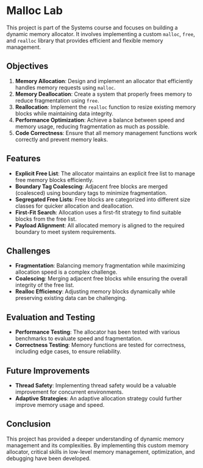 # Malloc Lab

This project is part of the Systems course and focuses on building a dynamic memory allocator. It involves implementing a custom `malloc`, `free`, and `realloc` library that provides efficient and flexible memory management.

## Objectives

1. **Memory Allocation**: Design and implement an allocator that efficiently handles memory requests using `malloc`.
2. **Memory Deallocation**: Create a system that properly frees memory to reduce fragmentation using `free`.
3. **Reallocation**: Implement the `realloc` function to resize existing memory blocks while maintaining data integrity.
4. **Performance Optimization**: Achieve a balance between speed and memory usage, reducing fragmentation as much as possible.
5. **Code Correctness**: Ensure that all memory management functions work correctly and prevent memory leaks.

## Features

- **Explicit Free List**: The allocator maintains an explicit free list to manage free memory blocks efficiently.
- **Boundary Tag Coalescing**: Adjacent free blocks are merged (coalesced) using boundary tags to minimize fragmentation.
- **Segregated Free Lists**: Free blocks are categorized into different size classes for quicker allocation and deallocation.
- **First-Fit Search**: Allocation uses a first-fit strategy to find suitable blocks from the free list.
- **Payload Alignment**: All allocated memory is aligned to the required boundary to meet system requirements.

## Challenges

- **Fragmentation**: Balancing memory fragmentation while maximizing allocation speed is a complex challenge.
- **Coalescing**: Merging adjacent free blocks while ensuring the overall integrity of the free list.
- **Realloc Efficiency**: Adjusting memory blocks dynamically while preserving existing data can be challenging.

## Evaluation and Testing

- **Performance Testing**: The allocator has been tested with various benchmarks to evaluate speed and fragmentation.
- **Correctness Testing**: Memory functions are tested for correctness, including edge cases, to ensure reliability.

## Future Improvements

- **Thread Safety**: Implementing thread safety would be a valuable improvement for concurrent environments.
- **Adaptive Strategies**: An adaptive allocation strategy could further improve memory usage and speed.

## Conclusion

This project has provided a deeper understanding of dynamic memory management and its complexities. By implementing this custom memory allocator, critical skills in low-level memory management, optimization, and debugging have been developed.
